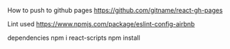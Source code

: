 How to push to github pages
https://github.com/gitname/react-gh-pages

Lint used
https://www.npmjs.com/package/eslint-config-airbnb

dependencies
npm i react-scripts
npm install
